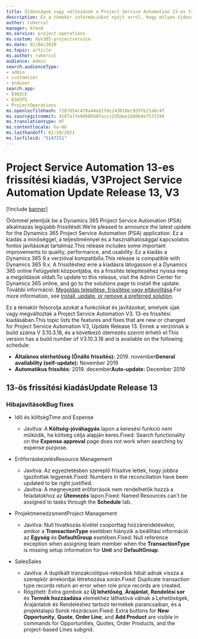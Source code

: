 ```yaml
---
title: Újdonságok vagy változások a Project Service Automation 13-es frissítési kiadásának V3 változatában
description: Ez a témakör információkat nyújt arról, hogy milyen újdonságok és változások vannak a Project Service Automation 13-ös frissítési kiadásának V3 verziójában.
author: ruhercul
manager: kfend
ms.service: project-operations
ms.custom: dyn365-projectservice
ms.date: 02/04/2020
ms.topic: article
ms.author: ruhercul
audience: Admin
search.audienceType:
- admin
- customizer
- enduser
search.app:
- D365CE
- D365PS
- ProjectOperations
ms.openlocfilehash: 7287054c470a44ed1fdc243018ec935fe21a6c4f
ms.sourcegitcommit: 418fa1fe9d605b8faccc2d5dee1b04b4e753f194
ms.translationtype: HT
ms.contentlocale: hu-HU
ms.lasthandoff: 02/10/2021
ms.locfileid: "5147251"
---
```

# <a name="project-service-automation-update-release-13-v3"></a><span data-ttu-id="194f3-103">Project Service Automation 13-es frissítési kiadás, V3</span><span class="sxs-lookup"><span data-stu-id="194f3-103">Project Service Automation Update Release 13, V3</span></span>

[!include [banner](../includes/psa-now-project-operations.md)]

<span data-ttu-id="194f3-104">Örömmel jelentjük be a Dynamics 365 Project Service Automation (PSA) alkalmazás legújabb frissítését.</span><span class="sxs-lookup"><span data-stu-id="194f3-104">We’re pleased to announce the latest update for the Dynamics 365 Project Service Automation (PSA) application.</span></span> <span data-ttu-id="194f3-105">Ez a kiadás a minőséggel, a teljesítménnyel és a használhatósággal kapcsolatos fontos javításokat tartalmaz.</span><span class="sxs-lookup"><span data-stu-id="194f3-105">This release includes some important improvements to quality, performance, and usability.</span></span> <span data-ttu-id="194f3-106">Ez a kiadás a Dynamics 365 9.x verzióval kompatibilis.</span><span class="sxs-lookup"><span data-stu-id="194f3-106">This release is compatible with Dynamics 365 9.x.</span></span> <span data-ttu-id="194f3-107">A frissítéshez erre a kiadásra látogasson el a Dynamics 365 online Felügyeleti központjába, és a frissítés telepítéséhez nyissa meg a megoldások oldalt.</span><span class="sxs-lookup"><span data-stu-id="194f3-107">To update to this release, visit the Admin Center for Dynamics 365 online, and go to the solutions page to install the update.</span></span> <span data-ttu-id="194f3-108">További információ: [Megoldás telepítése, frissítése vagy eltávolítása](https://docs.microsoft.com/power-platform/admin/install-remove-preferred-solution).</span><span class="sxs-lookup"><span data-stu-id="194f3-108">For more information, see [Install, update, or remove a preferred solution](https://docs.microsoft.com/power-platform/admin/install-remove-preferred-solution).</span></span>

<span data-ttu-id="194f3-109">Ez a témakör felsorolja azokat a funkciókat és javításokat, amelyek újak vagy megváltoztak a Project Service Automation V3. 13-es frissítési kiadásában.</span><span class="sxs-lookup"><span data-stu-id="194f3-109">This topic lists the features and fixes that are new or changed for Project Service Automation V3, Update Release 13.</span></span> <span data-ttu-id="194f3-110">Ennek a verziónak a build száma V 3.10.3.18, és a következő ütemezés szerint érhető el:</span><span class="sxs-lookup"><span data-stu-id="194f3-110">This version has a build number of V3.10.3.18 and is available on the following schedule:</span></span>

- <span data-ttu-id="194f3-111">**Általános elérhetőség (Önálló frissítés):** 2019. november</span><span class="sxs-lookup"><span data-stu-id="194f3-111">**General availability (self-update):** November 2019</span></span>
- <span data-ttu-id="194f3-112">**Automatikus frissítés:** 2019. december</span><span class="sxs-lookup"><span data-stu-id="194f3-112">**Auto-update:** December 2019</span></span>


## <a name="update-release-13"></a><span data-ttu-id="194f3-113">13-ös frissítési kiadás</span><span class="sxs-lookup"><span data-stu-id="194f3-113">Update Release 13</span></span> 

### <a name="bug-fixes"></a><span data-ttu-id="194f3-114">Hibajavítások</span><span class="sxs-lookup"><span data-stu-id="194f3-114">Bug fixes</span></span>

- <span data-ttu-id="194f3-115">Idő és költség</span><span class="sxs-lookup"><span data-stu-id="194f3-115">Time and Expense</span></span>

     - <span data-ttu-id="194f3-116">Javítva: A **Költség-jóváhagyás** lapon a keresési funkció nem működik, ha költség célja alapján keres.</span><span class="sxs-lookup"><span data-stu-id="194f3-116">Fixed: Search functionality on the **Expense approval** page does not work when searching by expense purpose.</span></span>

- <span data-ttu-id="194f3-117">Erőforráskezelés</span><span class="sxs-lookup"><span data-stu-id="194f3-117">Resource Management</span></span>

     - <span data-ttu-id="194f3-118">Javítva: Az egyeztetésben szereplő frissítve lettek, hogy jobbra igazítottak legyenek.</span><span class="sxs-lookup"><span data-stu-id="194f3-118">Fixed: Numbers in the reconciliation have been updated to be right justified.</span></span>
     - <span data-ttu-id="194f3-119">Javítva: A megnevezett erőforrások nem rendelhetők hozzá a feladatokhoz az **Ütemezés** lapon.</span><span class="sxs-lookup"><span data-stu-id="194f3-119">Fixed: Named Resources can't be assigned to tasks through the **Schedule** tab.</span></span>

- <span data-ttu-id="194f3-120">Projektmenedzsment</span><span class="sxs-lookup"><span data-stu-id="194f3-120">Project Management</span></span>

     - <span data-ttu-id="194f3-121">Javítva: Null hivatkozás kivétel csoporttag hozzárendelésekor, amikor a **TransactionType** esetében hiányzik a beállítási információ az **Egység** és **DefaultGroup** esetében.</span><span class="sxs-lookup"><span data-stu-id="194f3-121">Fixed: Null reference exception when assigning team member when the **TransactionType** is missing setup information for **Unit** and **DefaultGroup**.</span></span>

- <span data-ttu-id="194f3-122">Sales</span><span class="sxs-lookup"><span data-stu-id="194f3-122">Sales</span></span>

     - <span data-ttu-id="194f3-123">Javítva: A duplikált tranzakciótípus-rekordok hibát adnak vissza a szerepkör árrekordjai létrehozása során.</span><span class="sxs-lookup"><span data-stu-id="194f3-123">Fixed: Duplicate transaction type records return an error when role price records are created.</span></span>
     - <span data-ttu-id="194f3-124">Rögzített: Extra gombok az **Új lehetőség**, **Árajánlat**, **Rendelési sor** és **Termék hozzáadása** elemekhez láthatóvá válnak a Lehetőségek, Árajánlatok és Rendeléshez tartozó termékek parancsaiban, és a projektalapú Sorok részrácson.</span><span class="sxs-lookup"><span data-stu-id="194f3-124">Fixed: Extra buttons for **New Opportunity**, **Quote**, **Order Line**, and **Add Product** are visible in commands for Opportunities, Quotes, Order Products, and the project-based Lines subgrid.</span></span>


